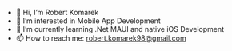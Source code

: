 - 👋 Hi, I’m Robert Komarek
- 👀 I’m interested in Mobile App Development
- 🌱 I’m currently learning .Net MAUI and native iOS Development
- 📫 How to reach me: robert.komarek98@gmail.com

<!---
RobertKomarek/RobertKomarek is a ✨ special ✨ repository because its `README.md` (this file) appears on your GitHub profile.
You can click the Preview link to take a look at your changes.
--->
